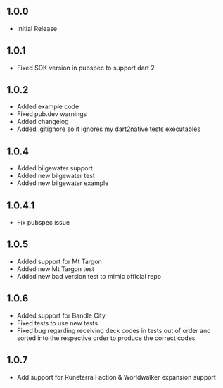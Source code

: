 ## 1.0.0

- Initial Release

## 1.0.1

- Fixed SDK version in pubspec to support dart 2

## 1.0.2

- Added example code
- Fixed pub.dev warnings
- Added changelog
- Added .gitignore so it ignores my dart2native tests executables

## 1.0.4

- Added bilgewater support
- Added new bilgewater test
- Added new bilgewater example

## 1.0.4.1

- Fix pubspec issue

## 1.0.5

- Added support for Mt Targon
- Added new Mt Targon test
- Added new bad version test to mimic official repo

## 1.0.6

- Added support for Bandle City
- Fixed tests to use new tests
- Fixed bug regarding receiving deck codes in tests out of order and sorted into the respective order to produce the correct codes

## 1.0.7

- Add support for Runeterra Faction & Worldwalker expansion support